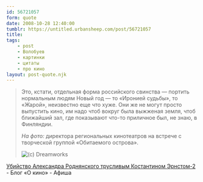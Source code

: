 ```yaml
---
id: 56721057
form: quote
date: 2008-10-28 12:40:00
tumblr: https://untitled.urbansheep.com/post/56721057
title: 
tags:
    - post
    - Волобуев
    - картинки
    - цитаты
    - про кино
layout: post-quote.njk
---
```


<blockquote>
<p>Это, кстати, отдельная форма российского свинства — портить нормальным людям Новый год — то «Иронией судьбы», то «Жарой», неизвестно еще что хуже. Они же не могут просто выпустить кино, им надо чтоб вокруг была выжженая земля, чтоб ближайший зал, где показывают что-то приличное был, не знаю, в Финляндии.</p>

<p><em>На фото:</em> директора региональных кинотеатров на встрече с творческой группой «Обитаемого острова».</p>
<p><img src="http://afisha.ru/Afisha7files/Flash/spoiler/stills/insidemymind.jpg" title="(c) Dreamworks" alt="(c) Dreamworks"/></p>
</blockquote>

<a href="http://www.afisha.ru/blogcomments/2964/">Убийство Александра Роднянского трусливым Костантином Эрнстом-2</a> - Блог «О кино» - Афиша
